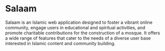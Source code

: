 # Salaam
 Salaam is an Islamic web application designed to foster a vibrant online community, engage users in educational and spiritual activities, and promote charitable contributions for the construction of a mosque. It offers a wide range of features that cater to the needs of a diverse user base interested in Islamic content and community building.
